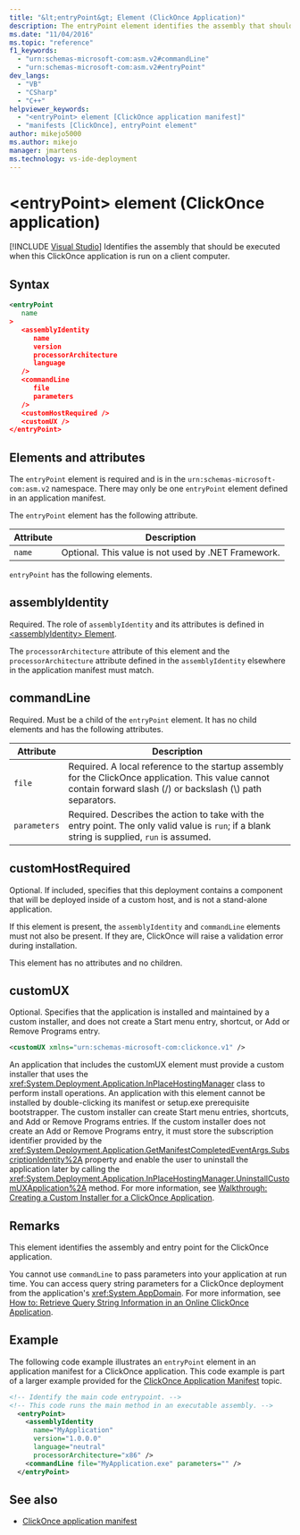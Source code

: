 ```yaml
---
title: "&lt;entryPoint&gt; Element (ClickOnce Application)"
description: The entryPoint element identifies the assembly that should be executed when this ClickOnce application is run on a client computer.
ms.date: "11/04/2016"
ms.topic: "reference"
f1_keywords:
  - "urn:schemas-microsoft-com:asm.v2#commandLine"
  - "urn:schemas-microsoft-com:asm.v2#entryPoint"
dev_langs:
  - "VB"
  - "CSharp"
  - "C++"
helpviewer_keywords:
  - "<entryPoint> element [ClickOnce application manifest]"
  - "manifests [ClickOnce], entryPoint element"
author: mikejo5000
ms.author: mikejo
manager: jmartens
ms.technology: vs-ide-deployment
---
```

# &lt;entryPoint&gt; element (ClickOnce application)

 [!INCLUDE [Visual Studio](~/includes/applies-to-version/vs-windows-only.md)]
Identifies the assembly that should be executed when this ClickOnce application is run on a client computer.

## Syntax

```xml
<entryPoint
   name
>
   <assemblyIdentity
      name
      version
      processorArchitecture
      language
   />
   <commandLine
      file
      parameters
   />
   <customHostRequired />
   <customUX />
</entryPoint>
```

## Elements and attributes
 The `entryPoint` element is required and is in the `urn:schemas-microsoft-com:asm.v2` namespace. There may only be one `entryPoint` element defined in an application manifest.

 The `entryPoint` element has the following attribute.

|Attribute|Description|
|---------------|-----------------|
|`name`|Optional. This value is not used by .NET Framework.|

 `entryPoint` has the following elements.

## assemblyIdentity
 Required. The role of `assemblyIdentity` and its attributes is defined in [\<assemblyIdentity> Element](../deployment/assemblyidentity-element-clickonce-application.md).

 The `processorArchitecture` attribute of this element and the `processorArchitecture` attribute defined in the `assemblyIdentity` elsewhere in the application manifest must match.

## commandLine
 Required. Must be a child of the `entryPoint` element. It has no child elements and has the following attributes.

| Attribute | Description |
|--------------| - |
| `file` | Required. A local reference to the startup assembly for the ClickOnce application. This value cannot contain forward slash (/) or backslash (\\) path separators. |
| `parameters` | Required. Describes the action to take with the entry point. The only valid value is `run`; if a blank string is supplied, `run` is assumed. |

## customHostRequired
 Optional. If included, specifies that this deployment contains a component that will be deployed inside of a custom host, and is not a stand-alone application.

 If this element is present, the `assemblyIdentity` and `commandLine` elements must not also be present. If they are, ClickOnce will raise a validation error during installation.

 This element has no attributes and no children.

## customUX
 Optional. Specifies that the application is installed and maintained by a custom installer, and does not create a Start menu entry, shortcut, or Add or Remove Programs entry.

```xml
<customUX xmlns="urn:schemas-microsoft-com:clickonce.v1" />
```

 An application that includes the customUX element must provide a custom installer that uses the <xref:System.Deployment.Application.InPlaceHostingManager> class to perform install operations. An application with this element cannot be installed by double-clicking its manifest or setup.exe prerequisite bootstrapper. The custom installer can create Start menu entries, shortcuts, and Add or Remove Programs entries. If the custom installer does not create an Add or Remove Programs entry, it must store the subscription identifier provided by the <xref:System.Deployment.Application.GetManifestCompletedEventArgs.SubscriptionIdentity%2A> property and enable the user to uninstall the application later by calling the <xref:System.Deployment.Application.InPlaceHostingManager.UninstallCustomUXApplication%2A> method. For more information, see [Walkthrough: Creating a Custom Installer for a ClickOnce Application](../deployment/walkthrough-creating-a-custom-installer-for-a-clickonce-application.md).

## Remarks
 This element identifies the assembly and entry point for the ClickOnce application.

 You cannot use `commandLine` to pass parameters into your application at run time. You can access query string parameters for a ClickOnce deployment from the application's <xref:System.AppDomain>. For more information, see [How to: Retrieve Query String Information in an Online ClickOnce Application](../deployment/how-to-retrieve-query-string-information-in-an-online-clickonce-application.md).

## Example
 The following code example illustrates an `entryPoint` element in an application manifest for a ClickOnce application. This code example is part of a larger example provided for the [ClickOnce Application Manifest](../deployment/clickonce-application-manifest.md) topic.

```xml
<!-- Identify the main code entrypoint. -->
<!-- This code runs the main method in an executable assembly. -->
  <entryPoint>
    <assemblyIdentity
      name="MyApplication"
      version="1.0.0.0"
      language="neutral"
      processorArchitecture="x86" />
    <commandLine file="MyApplication.exe" parameters="" />
  </entryPoint>
```

## See also
- [ClickOnce application manifest](../deployment/clickonce-application-manifest.md)

